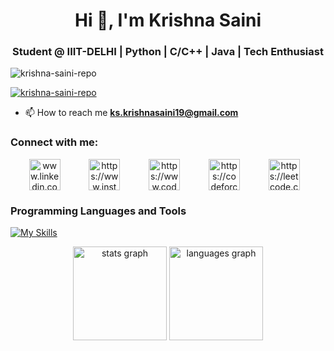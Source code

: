 <h1 align="center">Hi 👋, I'm Krishna Saini</h1>
<h3 align="center">Student @ IIIT-DELHI | Python | C/C++ | Java | Tech Enthusiast</h3>

<p align="left"> <img src="https://komarev.com/ghpvc/?username=krishna-saini-repo&label=Profile%20views&color=0e75b6&style=flat" alt="krishna-saini-repo" /> </p>

<p align="left"> <a href="https://github.com/ryo-ma/github-profile-trophy"><img src="https://github-profile-trophy.vercel.app/?username=krishna-saini-repo" alt="krishna-saini-repo" /></a> </p>

- 📫 How to reach me **ks.krishnasaini19@gmail.com**

<h3 align="left">Connect with me:</h3>
<p align="center">
<a href="https://linkedin.com/in/krishna-saini-04a309304" target="blank"><img align="center" src="https://raw.githubusercontent.com/rahuldkjain/github-profile-readme-generator/master/src/images/icons/Social/linked-in-alt.svg" alt="www.linkedin.com/in/krishna-saini-04a309304" height="50" width="50" style="margin: 0 15px;" /></a>&nbsp;&nbsp;&nbsp;
<a href="https://www.instagram.com/k.r.i.s.h_ks.co/?next=%2f" target="blank"><img align="center" src="https://raw.githubusercontent.com/rahuldkjain/github-profile-readme-generator/master/src/images/icons/Social/instagram.svg" alt="https://www.instagram.com/k.r.i.s.h_ks.co/?next=%2f" height="50" width="50" style="margin: 0 15px;" /></a>&nbsp;&nbsp;&nbsp;
<a href="https://www.codechef.com/users/kksks1234" target="blank"><img align="center" src="https://cdn.jsdelivr.net/npm/simple-icons@3.1.0/icons/codechef.svg" alt="https://www.codechef.com/users/kksks1234" height="50" width="50" style="margin: 0 15px;" /></a>&nbsp;&nbsp;&nbsp;
<a href="https://codeforces.com/profile/krishna0019" target="blank"><img align="center" src="https://raw.githubusercontent.com/rahuldkjain/github-profile-readme-generator/master/src/images/icons/Social/codeforces.svg" alt="https://codeforces.com/profile/krishna0019" height="50" width="50" style="margin: 0 15px;" /></a>&nbsp;&nbsp;&nbsp;
<a href="https://leetcode.com/u/kksks1234/" target="blank"><img align="center" src="https://raw.githubusercontent.com/rahuldkjain/github-profile-readme-generator/master/src/images/icons/Social/leet-code.svg" alt="https://leetcode.com/u/kksks1234/" height="50" width="50" style="margin: 0 15px;" /></a>&nbsp;&nbsp;&nbsp;
</p>

<h3> Programming Languages and Tools </h3>

[![My Skills](https://skillicons.dev/icons?i=py,c,cpp,java,html,css,linux,bash,mysql,vscode,pycharm,ubuntu,vim,windows,figma,github,idea)](https://skillicons.dev)

<div align="center">
  <img src="https://github-readme-stats.vercel.app/api?username=krishnasainirepo&hide_title=false&hide_rank=false&show_icons=true&include_all_commits=true&count_private=true&disable_animations=false&theme=dracula&locale=en&hide_border=false" height="150" alt="stats graph"  />
  <img src="https://github-readme-stats.vercel.app/api/top-langs?username=krishnasainirepo&locale=en&hide_title=false&layout=compact&card_width=320&langs_count=5&theme=dracula&hide_border=false" height="150" alt="languages graph"  />
</div>

